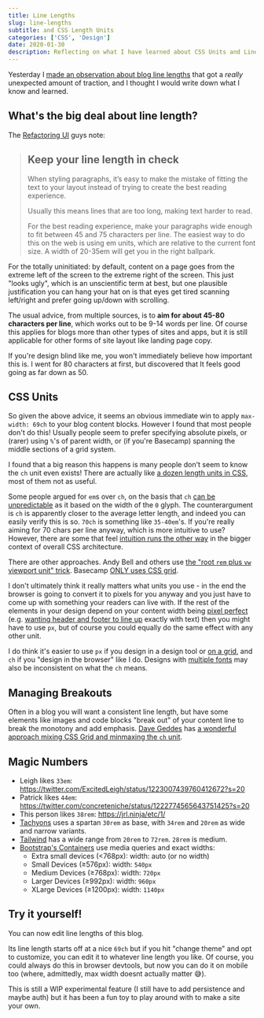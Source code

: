```yaml
---
title: Line Lengths
slug: line-lengths
subtitle: and CSS Length Units
categories: ['CSS', 'Design']
date: 2020-01-30
description: Reflecting on what I have learned about CSS Units and Line Lengths
---
```


Yesterday I [made an observation about blog line lengths](https://twitter.com/swyx/status/1222768044767727619) that got a *really* unexpected amount of traction, and I thought I would write down what I know and learned.

## What's the big deal about line length?

The [Refactoring UI](https://refactoringui.com/) guys note:

> ## Keep your line length in check
> When styling paragraphs, it’s easy to make the mistake of fitting the text to
> your layout instead of trying to create the best reading experience.
>
> Usually this means lines that are too long, making text harder to read.
>
> For the best reading experience, make your paragraphs wide enough to fit
> between 45 and 75 characters per line. The easiest way to do this on the
> web is using em units, which are relative to the current font size. A width of
> 20-35em will get you in the right ballpark.

For the totally uninitiated: by default, content on a page goes from the extreme left of the screen to the extreme right of the screen. This just "looks ugly", which is an unscientific term at best, but one plausible justification you can hang your hat on is that eyes get tired scanning left/right and prefer going up/down with scrolling.

The usual advice, from multiple sources, is to **aim for about 45-80 characters per line**, which works out to be 9-14 words per line. Of course this applies for blogs more than other types of sites and apps, but it is still applicable for other forms of site layout like landing page copy.

If you're design blind like me, you won't immediately believe how important this is. I went for 80 characters at first, but discovered that It feels good going as far down as 50.

## CSS Units

So given the above advice, it seems an obvious immediate win to apply `max-width: 69ch` to your blog content blocks. However I found that most people don't do this! Usually people seem to prefer specifying absolute pixels, or (rarer) using `%`'s of parent width, or (if you're Basecamp) spanning the middle sections of a grid system.

I found that a big reason this happens is many people don't seem to know the `ch` unit even exists! There are actually like [a dozen length units in CSS](https://css-tricks.com/the-lengths-of-css/), most of them not as useful.

Some people argued for `em`s over `ch`, on the basis that `ch` [can be unpredictable](https://twitter.com/nystudio107/status/1222769390929707009) as it based on the width of the `0` glyph. The counterargument is `ch` is apparently closer to the average letter length, and indeed you can easily verify this is so. `70ch` is something like `35-40em`'s. If you're really aiming for 70 chars per line anyway, which is more intuitive to use? However, there are some that feel [intuition runs the other way](https://twitter.com/transitive_bs/status/1222773214193094661?s=20) in the bigger context of overall CSS architecture.

There are other approaches. Andy Bell and others use [the "root `rem` plus `vw` viewport unit" trick](https://twitter.com/souporserious/status/1222904538333532161). Basecamp [ONLY uses CSS grid](https://twitter.com/swyx/status/1222980190260744193?s=20).

I don't ultimately think it really matters what units you use - in the end the browser is going to convert it to pixels for you anyway and you just have to come up with something your readers can live with. If the rest of the elements in your design depend on your content width being [pixel perfect](https://twitter.com/_brotzky/status/1222934466638692352) (e.g. [wanting header and footer to line up](https://twitter.com/JoshWComeau/status/1222851328197758982) exactly with text) then you might have to use `px`, but of course you could equally do the same effect with any other unit. 


I do think it's easier to use `px` if you design in a design tool or [on a grid](https://twitter.com/wolfr_2/status/1222773273462824960), and `ch` if you "design in the browser" like I do. Designs with [multiple fonts](https://twitter.com/kossnocorp/status/1222774667448070146) may also be inconsistent on what the `ch` means.

## Managing Breakouts

Often in a blog you will want a consistent line length, but have some elements like images and code blocks "break out" of your content line to break the monotony and add emphasis. [Dave Geddes](https://twitter.com/geddski/status/1222772485570957314) has [a wonderful approach mixing CSS Grid and minmaxing the `ch` unit](https://gedd.ski/post/article-grid-layout/).

## Magic Numbers

- Leigh likes `33em`: https://twitter.com/ExcitedLeigh/status/1223007439760412672?s=20
- Patrick likes `44em`: https://twitter.com/concreteniche/status/1222774565643751425?s=20
- This person likes `38rem`: https://jrl.ninja/etc/1/
- [Tachyons](https://github.com/tachyons-css/tachyons/blob/5cd259d0b2f75a472f6febdcc0e5b558a22a01af/src/_typography.css#L16-L18) uses a spartan `30rem` as base, with `34rem` and `20rem` as wide and narrow variants.
- [Tailwind](https://tailwindcss.com/docs/max-width) has a wide range from `20rem` to `72rem`. `28rem` is medium.
- [Bootstrap's Containers](https://getbootstrap.com/docs/4.0/layout/grid/) use media queries and exact widths:
  - Extra small devices (<768px): width: auto (or no width)
  - Small Devices (≥576px): width: `540px`
  - Medium Devices (≥768px): width: `720px`
  - Larger Devices (≥992px): width: `960px`
  - XLarge Devices (≥1200px): width: `1140px`

## Try it yourself!

You can now edit line lengths of this blog. 

Its line length starts off at a nice `69ch` but if you hit "change theme" and opt to customize, you can edit it to whatever line length you like. Of course, you could always do this in browser devtools, but now you can do it on mobile too (where, admittedly, max width doesnt actually matter 😅).

This is still a WIP experimental feature (I still have to add persistence and maybe auth) but it has been a fun toy to play around with to make a site your own.